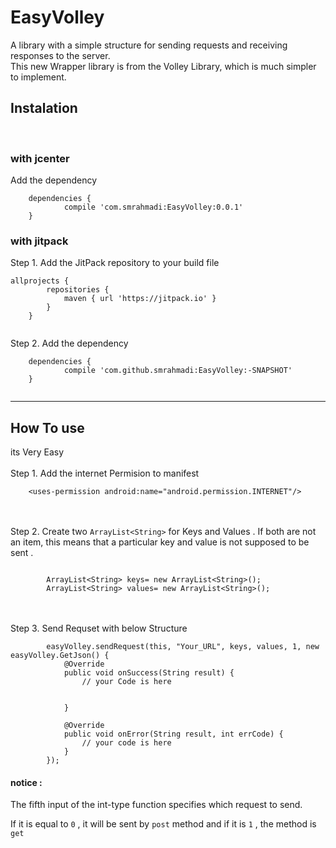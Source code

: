 # EasyVolley

A library with a simple structure for sending requests and receiving responses to the server. <br/>
This new Wrapper library is from the Volley Library, which is much simpler to implement.

## Instalation ##
<br/>

### with jcenter ###
Add the dependency
```
	dependencies {
	        compile 'com.smrahmadi:EasyVolley:0.0.1'
	}
```


### with jitpack ###
Step 1. Add the JitPack repository to your build file<br/>
```	
allprojects {
		repositories {
			maven { url 'https://jitpack.io' }
		}
	}
  
```

Step 2. Add the dependency
```
	dependencies {
	        compile 'com.github.smrahmadi:EasyVolley:-SNAPSHOT'
	}
  
```
- - - -
## How To use  ##
its Very Easy
<br/><br/>
Step 1. Add the internet Permision to manifest<br/>

```
    <uses-permission android:name="android.permission.INTERNET"/>

```

<br/><br/>
Step 2. Create two ` ArrayList<String> ` for Keys and Values . If both are not an item, this means that a particular key and value is not supposed to be sent . <br/>
```

        ArrayList<String> keys= new ArrayList<String>();
        ArrayList<String> values= new ArrayList<String>();

```

<br/><br/>
Step 3. Send Requset with below Structure <br/>

```
        easyVolley.sendRequest(this, "Your_URL", keys, values, 1, new easyVolley.GetJson() {
            @Override
            public void onSuccess(String result) {
                // your Code is here


            }

            @Override
            public void onError(String result, int errCode) {
                // your code is here
            }
        });

```

#### notice :
The fifth input of the int-type function specifies which request to send.

If it is equal to `0` , it will be sent by `post` method and if it is `1` , the method is `get`
